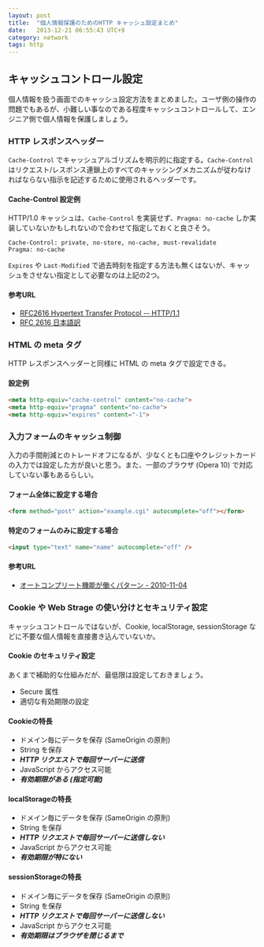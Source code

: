```yaml
---
layout: post
title:  "個人情報保護のためのHTTP キャッシュ設定まとめ"
date:   2013-12-21 06:55:43 UTC+9
category: network
tags: http
---
```


## キャッシュコントロール設定

個人情報を扱う画面でのキャッシュ設定方法をまとめました。ユーザ側の操作の問題でもあるが、小難しい事なのである程度キャッシュコントロールして、エンジニア側で個人情報を保護しましょう。

### HTTP レスポンスヘッダー

`Cache-Control` でキャッシュアルゴリズムを明示的に指定する。`Cache-Control` はリクエスト/レスポンス連鎖上のすべてのキャッシングメカニズムが従わなければならない指示を記述するために使用されるヘッダーです。

#### Cache-Control 設定例

HTTP/1.0 キャッシュは、`Cache-Control` を実装せず、`Pragma: no-cache` しか実装していないかもしれないので合わせて指定しておくと良さそう。

```
Cache-Control: private, no-store, no-cache, must-revalidate
Pragma: no-cache
```

`Expires` や `Last-Modified` で過去時刻を指定する方法も無くはないが、キャッシュをさせない指定として必要なのは上記の2つ。

#### 参考URL

- [RFC2616 Hypertext Transfer Protocol -- HTTP/1.1](http://www.ietf.org/rfc/rfc2616.txt)
- [RFC 2616 日本語訳](http://www.studyinghttp.net/cgi-bin/rfc.cgi?2616)

### HTML の meta タグ

HTTP レスポンスヘッダーと同様に HTML の meta タグで設定できる。

#### 設定例

```html
<meta http-equiv="cache-control" content="no-cache">
<meta http-equiv="pragma" content="no-cache">
<meta http-equiv="expires" content="-1">
```

### 入力フォームのキャッシュ制御

入力の手間削減とのトレードオフになるが、少なくとも口座やクレジットカードの入力では設定した方が良いと思う。また、一部のブラウザ (Opera 10) で対応していない事もあるらしい。

#### フォーム全体に設定する場合

```html
<form method="post" action="example.cgi" autocomplete="off"></form>
```

#### 特定のフォームのみに設定する場合

```html
<input type="text" name="name" autocomplete="off" />
```

#### 参考URL

- [オートコンプリート機能が働くパターン - 2010-11-04](http://lab.hisasann.com/autocomplete/)

### Cookie や Web Strage の使い分けとセキュリティ設定

キャッシュコントロールではないが、Cookie, localStorage, sessionStorage などに不要な個人情報を直接書き込んでいないか。

#### Cookie のセキュリティ設定

あくまで補助的な仕組みだが、最低限は設定しておきましょう。

- Secure 属性
- 適切な有効期限の設定

#### Cookieの特長

- ドメイン毎にデータを保存 (SameOrigin の原則)
- String を保存
- ***HTTP リクエストで毎回サーバーに送信***
- JavaScript からアクセス可能
- ***有効期限がある (指定可能)***

#### localStorageの特長

- ドメイン毎にデータを保存 (SameOrigin の原則)
- String を保存
- ***HTTP リクエストで毎回サーバーに送信しない***
- JavaScript からアクセス可能
- ***有効期限が特にない***

#### sessionStorageの特長

- ドメイン毎にデータを保存 (SameOrigin の原則)
- String を保存
- ***HTTP リクエストで毎回サーバーに送信しない***
- JavaScript からアクセス可能
- ***有効期限はブラウザを閉じるまで***

